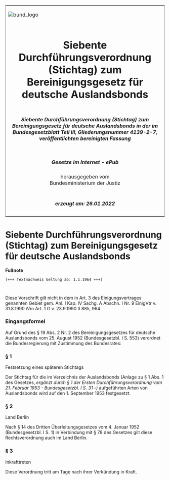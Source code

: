 <span id="DECKBLATT.html"></span>

<table border="0" frame="border" width="100%">

<tr valign="top">

<td align="left">

![bund\_logo](BfJ_2021_Web_de_de.gif)

</td>

<td align="right">

 

</td>

</tr>

<tr align="center" valign="middle">

<td colspan="2">

# Siebente Durchführungsverordnung (Stichtag) zum Bereinigungsgesetz für deutsche Auslandsbonds

</td>

</tr>

<tr align="center" valign="middle">

<td colspan="2">

##### Siebente Durchführungsverordnung (Stichtag) zum Bereinigungsgesetz für deutsche Auslandsbonds in der im Bundesgesetzblatt Teil III, Gliederungsnummer 4139-2-7, veröffentlichten bereinigten Fassung

</td>

</tr>

<tr align="center" valign="middle">

<td colspan="2">

  
  

##### Gesetze im Internet - ePub  
  
herausgegeben vom  
Bundesministerium der Justiz

</td>

</tr>

<tr align="center" valign="bottom">

<td colspan="2">

  
  

##### erzeugt am: 26.01.2022

</td>

</tr>

</table>

<span id="BJNR015220953.html"></span>

# Siebente Durchführungsverordnung (Stichtag) zum Bereinigungsgesetz für deutsche Auslandsbonds

<div>

  
**Fußnote**

<div class="jnhtml">

<div>

<div class="jurAbsatz">

  

``` 
(+++ Textnachweis Geltung ab: 1.1.1964 +++)

 
```

Diese Vorschrift gilt nicht in dem in Art. 3 des Einigungsvertrages
genannten Gebiet gem. Anl. I Kap. IV Sachg. A Abschn. I Nr. 9 EinigVtr
v. 31.8.1990 iVm Art. 1 G v. 23.9.1990 II 885, 964

</div>

</div>

</div>

</div>

<span id="BJNR015220953BJNE000100306.html"></span>

### Eingangsformel  

<div>

<div class="jnhtml">

<div>

<div class="jurAbsatz">

Auf Grund des § 19 Abs. 2 Nr. 2 des Bereinigungsgesetzes für deutsche
Auslandsbonds vom 25. August 1952 (Bundesgesetzbl. I S. 553) verordnet
die Bundesregierung mit Zustimmung des Bundesrates:

</div>

</div>

</div>

</div>

<span id="BJNR015220953BJNE000200306.html"></span>

### § 1  
Festsetzung eines späteren Stichtags

<div>

<div class="jnhtml">

<div>

<div class="jurAbsatz">

Der Stichtag für die im Verzeichnis der Auslandsbonds (Anlage zu § 1
Abs. 1 des Gesetzes, <span style="font-style:italic;">ergänzt durch § 1
der Ersten Durchführungsverordnung vom 21. Februar 1953 -
Bundesgesetzbl. I S. 31 -)</span> aufgeführten Arten von Auslandsbonds
wird auf den 1. September 1953 festgesetzt.

</div>

</div>

</div>

</div>

<span id="BJNR015220953BJNE000300306.html"></span>

### § 2  
Land Berlin

<div>

<div class="jnhtml">

<div>

<div class="jurAbsatz">

Nach § 14 des Dritten Überleitungsgesetzes vom 4. Januar 1952
(Bundesgesetzbl. I S. 1) in Verbindung mit § 78 des Gesetzes gilt diese
Rechtsverordnung auch im Land Berlin.

</div>

</div>

</div>

</div>

<span id="BJNR015220953BJNE000400306.html"></span>

### § 3  
Inkrafttreten

<div>

<div class="jnhtml">

<div>

<div class="jurAbsatz">

Diese Verordnung tritt am Tage nach ihrer Verkündung in Kraft.

</div>

</div>

</div>

</div>
